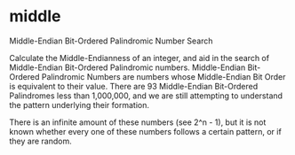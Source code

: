 middle
======

Middle-Endian Bit-Ordered Palindromic Number Search

Calculate the Middle-Endianness of an integer, and aid in the search of Middle-Endian Bit-Ordered Palindromic numbers.
Middle-Endian Bit-Ordered Palindromic Numbers are numbers whose Middle-Endian Bit Order is equivalent to their value.
There are 93 Middle-Endian Bit-Ordered Palindromes less than 1,000,000, and we are still attempting to understand
the pattern underlying their formation.

There is an infinite amount of these numbers (see 2^n - 1), but it is not known whether every one of these numbers follows 
a certain pattern, or if they are random.
